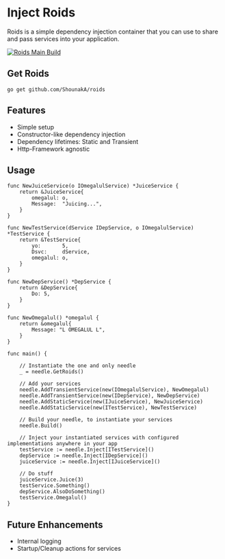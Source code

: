 # Inject Roids

Roids is a simple dependency injection container that you can use to share and pass services into your application.

[![Roids Main Build](https://github.com/ShounakA/roids/actions/workflows/build-test.yml/badge.svg)](https://github.com/ShounakA/roids/actions/workflows/build-test.yml)

## Get Roids
```
go get github.com/ShounakA/roids
```

## Features

- Simple setup
- Constructor-like dependency injection
- Dependency lifetimes: Static and Transient
- Http-Framework agnostic

## Usage

```golang
func NewJuiceService(o IOmegalulService) *JuiceService {
	return &JuiceService{
		omegalul: o,
		Message:  "Juicing...",
	}
}

func NewTestService(dService IDepService, o IOmegalulService) *TestService {
	return &TestService{
		yo:       5,
		Dsvc:     dService,
		omegalul: o,
	}
}

func NewDepService() *DepService {
	return &DepService{
		Do: 5,
	}
}

func NewOmegalul() *omegalul {
	return &omegalul{
		Message: "L OMEGALUL L",
	}
}

func main() {

    // Instantiate the one and only needle
	_ = needle.GetRoids()

    // Add your services
	needle.AddTransientService(new(IOmegalulService), NewOmegalul)
	needle.AddTransientService(new(IDepService), NewDepService)
	needle.AddStaticService(new(IJuiceService), NewJuiceService)
	needle.AddStaticService(new(ITestService), NewTestService)
	
	// Build your needle, to instantiate your services
	needle.Build()

    // Inject your instantiated services with configured implementations anywhere in your app
	testService := needle.Inject[ITestService]()
	depService := needle.Inject[IDepService]()
	juiceService := needle.Inject[IJuiceService]()

	// Do stuff
	juiceService.Juice(3)
	testService.Something()
	depService.AlsoDoSomething()
	testService.Omegalul()
}
```
## Future Enhancements

- Internal logging
- Startup/Cleanup actions for services
